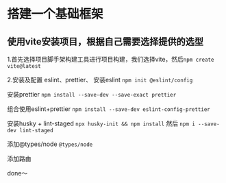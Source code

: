 # 搭建一个基础框架

## 使用vite安装项目，根据自己需要选择提供的选型

1.首先选择项目脚手架构建工具进行项目构建，我们选择vite，然后`npm create vite@latest`

2.安装及配置 eslint、prettier、
安装eslint `npm init @eslint/config`

安装prettier `npm install --save-dev --save-exact prettier`

组合使用eslint+prettier `npm install --save-dev eslint-config-prettier`

安装husky + lint-staged `npx husky-init && npm install` 然后 `npm i --save-dev lint-staged`

添加@types/node `@types/node`

添加路由

done～
